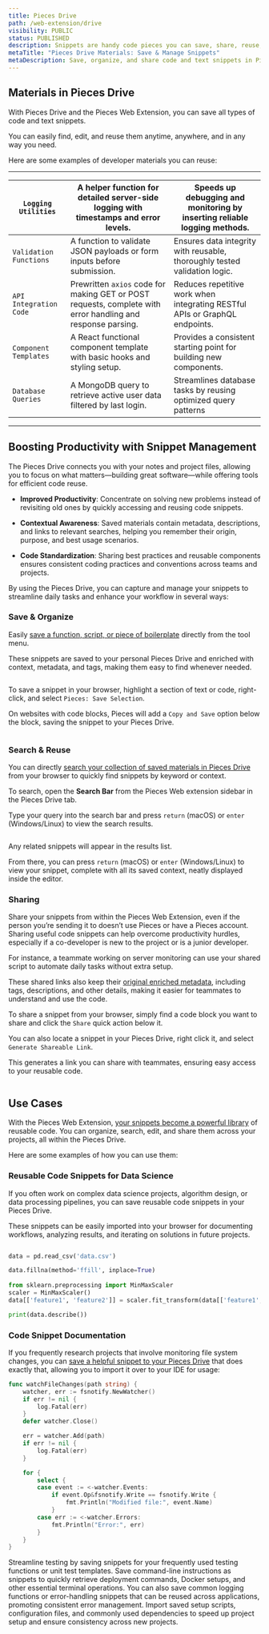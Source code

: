 ```yaml
---
title: Pieces Drive
path: /web-extension/drive
visibility: PUBLIC
status: PUBLISHED
description: Snippets are handy code pieces you can save, share, reuse, modify, and integrate into future projects to boost productivity and save time searching through old resources.
metaTitle: "Pieces Drive Materials: Save & Manage Snippets"
metaDescription: Save, organize, and share code and text snippets in Pieces Drive with enriched metadata to streamline reuse and collaboration across projects.
---
```


## Materials in Pieces Drive

With Pieces Drive and the Pieces Web Extension, you can save all types of code and text snippets.

You can easily find, edit, and reuse them anytime, anywhere, and in any way you need.

Here are some examples of developer materials you can reuse:

***

| `Logging Utilities`    | A helper function for detailed server-side logging with timestamps and error levels.                        | Speeds up debugging and monitoring by inserting reliable logging methods.   |
| ---------------------- | ----------------------------------------------------------------------------------------------------------- | --------------------------------------------------------------------------- |
| `Validation Functions` | A function to validate JSON payloads or form inputs before submission.                                      | Ensures data integrity with reusable, thoroughly tested validation logic.   |
| `API Integration Code` | Prewritten `axios` code for making GET or POST requests, complete with error handling and response parsing. | Reduces repetitive work when integrating RESTful APIs or GraphQL endpoints. |
| `Component Templates`  | A React functional component template with basic hooks and styling setup.                                   | Provides a consistent starting point for building new components.           |
| `Database Queries`     | A MongoDB query to retrieve active user data filtered by last login.                                        | Streamlines database tasks by reusing optimized query patterns              |

***

## Boosting Productivity with Snippet Management

The Pieces Drive connects you with your notes and project files, allowing you to focus on what matters—building great software—while offering tools for efficient code reuse.

* **Improved Productivity**: Concentrate on solving new problems instead of revisiting old ones by quickly accessing and reusing code snippets.

* **Contextual Awareness**: Saved materials contain metadata, descriptions, and links to relevant searches, helping you remember their origin, purpose, and best usage scenarios.

* **Code Standardization**: Sharing best practices and reusable components ensures consistent coding practices and conventions across teams and projects.

By using the Pieces Drive, you can capture and manage your snippets to streamline daily tasks and enhance your workflow in several ways:

### Save & Organize

Easily [save a function, script, or piece of boilerplate](/products/web-extension/drive/save-snippets) directly from the tool menu.

These snippets are saved to your personal Pieces Drive and enriched with context, metadata, and tags, making them easy to find whenever needed.

<Image src="https://storage.googleapis.com/hashnode_product_documentation_assets/web_extension/pieces_drive/_MAIN/saved_media_browser.png" alt="" align="center" fullwidth="true" />

To save a snippet in your browser, highlight a section of text or code, right-click, and select `Pieces: Save Selection`.

On websites with code blocks, Pieces will add a `Copy and Save` option below the block, saving the snippet to your Pieces Drive.

<Image src="https://storage.googleapis.com/hashnode_product_documentation_assets/web_extension/pieces_drive/_MAIN/save_QA.gif" alt="" align="center" fullwidth="true" />

### Search & Reuse

You can directly [search your collection of saved materials in Pieces Drive](/products/web-extension/drive/search-reuse) from your browser to quickly find snippets by keyword or context.

To search, open the **Search Bar** from the Pieces Web extension sidebar in the Pieces Drive tab.

Type your query into the search bar and press `return` (macOS) or `enter` (Windows/Linux) to view the search results.

<Image src="https://storage.googleapis.com/hashnode_product_documentation_assets/web_extension/pieces_drive/_MAIN/search_for_snippet.gif" alt="" align="center" fullwidth="true" />

Any related snippets will appear in the results list.

From there, you can press `return` (macOS) or `enter` (Windows/Linux) to view your snippet, complete with all its saved context, neatly displayed inside the editor.

### Sharing

Share your snippets from within the Pieces Web Extension, even if the person you’re sending it to doesn’t use Pieces or have a Pieces account.
<Card title="Use Case" image="/assets/icons/platform_logos/pieces_logo.png">
  Sharing useful code snippets can help overcome productivity hurdles, especially if a co-developer is new to the project or is a junior developer.

  For instance, a teammate working on server monitoring can use your shared script to automate daily tasks without extra setup.

  These shared links also keep their [original enriched metadata](/products/web-extension/drive/save-snippets#whats-stored-when-you-save-a-snippet), including tags, descriptions, and other details, making it easier for teammates to understand and use the code.
</Card>

To share a snippet from your browser, simply find a code block you want to share and click the `Share` quick action below it.

You can also locate a snippet in your Pieces Drive, right click it, and select `Generate Shareable Link`.

This generates a link you can share with teammates, ensuring easy access to your reusable code.

<Image src="https://storage.googleapis.com/hashnode_product_documentation_assets/web_extension/pieces_drive/_MAIN/shared_snippet.png" alt="" align="center" fullwidth="true" />

## Use Cases

With the Pieces Web Extension, [your snippets become a powerful library](/products/web-extension/drive/edit-update#how-to-edit-snippets) of reusable code. You can organize, search, edit, and share them across your projects, all within the Pieces Drive.

Here are some examples of how you can use them:

### Reusable Code Snippets for Data Science

If you often work on complex data science projects, algorithm design, or data processing pipelines, you can save reusable code snippets in your Pieces Drive.

These snippets can be easily imported into your browser for documenting workflows, analyzing results, and iterating on solutions in future projects.

```python

data = pd.read_csv('data.csv')  

data.fillna(method='ffill', inplace=True)  
 
from sklearn.preprocessing import MinMaxScaler  
scaler = MinMaxScaler()  
data[['feature1', 'feature2']] = scaler.fit_transform(data[['feature1', 'feature2']])  

print(data.describe())  
```

### Code Snippet Documentation

If you frequently research projects that involve monitoring file system changes, you can [save a helpful snippet to your Pieces Drive](/products/web-extension/drive/save-snippets) that does exactly that, allowing you to import it over to your IDE for usage:

```go
func watchFileChanges(path string) {
	watcher, err := fsnotify.NewWatcher()
	if err != nil {
		log.Fatal(err)
	}
	defer watcher.Close()

	err = watcher.Add(path)
	if err != nil {
		log.Fatal(err)
	}

	for {
		select {
		case event := <-watcher.Events:
			if event.Op&fsnotify.Write == fsnotify.Write {
				fmt.Println("Modified file:", event.Name)
			}
		case err := <-watcher.Errors:
			fmt.Println("Error:", err)
		}
	}
}
```

<AccordionGroup>
  <Accordion title="Testing Framework Templates">
    Streamline testing by saving snippets for your frequently used testing functions or unit test templates.
  </Accordion>

  <Accordion title="Command-Line Utilities">
    Save command-line instructions as snippets to quickly retrieve deployment commands, Docker setups, and other essential terminal operations.
  </Accordion>

  <Accordion title="Error Handling & Logging">
    You can also save common logging functions or error-handling snippets that can be reused across applications, promoting consistent error management.
  </Accordion>

  <Accordion title="Quickly Create New Projects">
    Import saved setup scripts, configuration files, and commonly used dependencies to speed up project setup and ensure consistency across new projects.
  </Accordion>
</AccordionGroup>